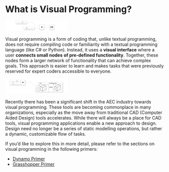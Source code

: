 # What is Visual Programming?

<img src="../assets/intro/visual1.png" style="width:200px;"/>

Visual programming is a form of coding that, unlike textual programming, does not require compiling code or familiarity with a textual programming language \(like C\# or Python\). Instead, it uses a **visual interface** where a user **connects small nodes** **of pre-defined functionality**. Together, these nodes form a larger network of functionality that can achieve complex goals. This approach is easier to learn and makes tasks that were previously reserved for expert coders accessible to everyone.

<img src="../assets/intro/visual2.png" style="width:200px;"/>

Recently there has been a significant shift in the AEC industry towards visual programming. These tools are becoming commonplace in many organizations, especially as the move away from traditional CAD \(Computer Aided Design\) tools accelerates. While there will always be a place for CAD tools, visual programming applications enable a new approach to design. Design need no longer be a series of static modelling operations, but rather a dynamic, customizable flow of tasks.

If you’d like to explore this in more detail, please refer to the sections on visual programming in the following primers:

* [Dynamo Primer](http://primer.dynamobim.org/01_Introduction/1-1_what_is_visual_programming.html)
* [Grasshopper Primer](http://grasshopperprimer.com/en/index.html?index.html)

